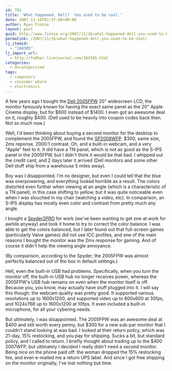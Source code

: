 ```yaml
---
id: 701
title: 'What happened, Dell?  You used to be cool.'
date: 2007-11-16T01:57:00+00:00
author: Ryan Finnie
layout: post
guid: http://www.finnie.org/2007/11/16/what-happened-dell-you-used-to-be-cool/
permalink: /2007/11/16/what-happened-dell-you-used-to-be-cool/
lj_itemid:
  - "184305"
lj_import_url:
  - http://fo0bar.livejournal.com/184305.html
categories:
  - Uncategorized
tags:
  - computers
  - consumer whore
  - electronics
---
```

A few years ago I bought the [Dell 2005FPW](http://reviews.cnet.com/lcd-monitors/dell-2005fpw/4505-3174_7-31232082.html) 20" widescreen LCD, the monitor famously known for having the exact same panel as the 20" Apple Cinema display, but for $600 instead of $1400. I even got an awesome deal on it, roughly $400. (Dell used to be heavily into coupon codes back then. Not so much now.)

Well, I'd been thinking about buying a second monitor for the desktop to complement the 2005FPW, and found the [SP2008WFP](http://accessories.us.dell.com/sna/productdetail.aspx?c=us&l=en&s=dhs&cs=19&sku=320-6140). $300, same size, 2ms reponse, 2000:1 contrast. Oh, and a built-in webcam, and a very "Apple" feel to it. It did have a TN panel, which is not as good as the S-IPS panel in the 2005FPW, but I didn't think it would be that bad. I whipped out the credit card, and 2 days later it arrived (Dell monitors and some other Dell stuff ship from a warehouse 5 miles away).

Boy was I disappointed. I'm no designer, but even I could tell that the blue was overpowering, and everything looked horrible as a result. The colors distorted even further when viewing at an angle (which is a characteristic of a TN panel), in this case shifting to yellow, but it was quite noticeable even when I was slouched in my chair (watching a video, etc). In comparison, an S-IPS display has mostly even color and contrast from pretty much any angle.

I bought a [Spyder2PRO](http://www.colorvision.com/product-mc-s2p.php) for work (we've been wanting to get one at work for awhile anyway) and took it home to try to correct the color balance. I was able to get the colors balanced, but I later found out that full-screen games (particularly Valve games) did not use ICC profiles, and one of the main reasons I bought the monitor was the 2ms response for gaming. And of course it didn't help the viewing angle annoyance.

(By comparison, according to the Spyder, the 2005FPW was almost perfectly balanced out of the box in default settings.)

Hell, even the built-in USB had problems. Specifically, when you turn the monitor off, the built-in USB hub no longer receives power, whereas the 2005FPW's USB hub remains on even when the monitor itself is off. Because you, you know, may actually have stuff plugged into it. I will say this though: the webcam quality was pretty good. It supported various resolutions up to 1600x1200, and supported video up to 800x600 at 30fps, and 1024x768 up to 1600x1200 at 10fps. It even included a built-in microphone, for all your cybering needs.

But ultimately, I was disappointed. The 2005FPW was an awesome deal at $400 and still worth every penny, but $300 for a new sub-par monitor that I couldn't stand looking at was bad. I looked at their return policy, which was 21-day, 15% restocking, and you pay for shipping. Sucks a bit, but standard policy, and I called to return. I briefly thought about trading up to the $400 2007WFP, but ultimately I decided I really didn't need a second monitor. Being nice on the phone paid off: the woman dropped the 15% restocking fee, and even e-mailed me a return UPS label. And since I got free shipping on the monitor originally, I've lost nothing but time.
